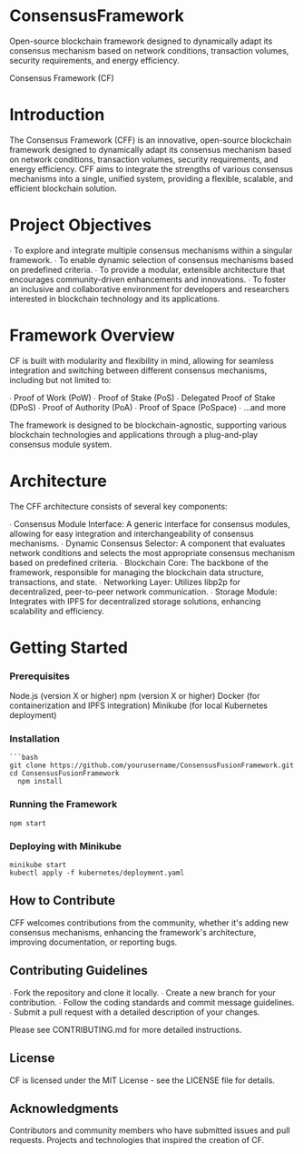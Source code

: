 # ConsensusFramework
Open-source blockchain framework designed to dynamically adapt its consensus mechanism based on network conditions, transaction volumes, security requirements, and energy efficiency.

Consensus Framework (CF)

# Introduction

The Consensus Framework (CFF) is an innovative, open-source blockchain framework designed to dynamically adapt its consensus mechanism based on network conditions, transaction volumes, security requirements, and energy efficiency. CFF aims to integrate the strengths of various consensus mechanisms into a single, unified system, providing a flexible, scalable, and efficient blockchain solution.
  
# Project Objectives

∙ To explore and integrate multiple consensus mechanisms within a singular framework.
∙ To enable dynamic selection of consensus mechanisms based on predefined criteria.
∙ To provide a modular, extensible architecture that encourages community-driven enhancements and innovations.
∙ To foster an inclusive and collaborative environment for developers and researchers interested in blockchain technology and its applications.

# Framework Overview

CF is built with modularity and flexibility in mind, allowing for seamless integration and switching between different consensus mechanisms, including but not limited to:

∙ Proof of Work (PoW)
∙ Proof of Stake (PoS)
∙ Delegated Proof of Stake (DPoS)
∙ Proof of Authority (PoA)
∙ Proof of Space (PoSpace)
∙ ...and more

The framework is designed to be blockchain-agnostic, supporting various blockchain technologies and applications through a plug-and-play consensus module system.

# Architecture

The CFF architecture consists of several key components:

∙ Consensus Module Interface: A generic interface for consensus modules, allowing for easy integration and interchangeability of consensus mechanisms.
∙ Dynamic Consensus Selector: A component that evaluates network conditions and selects the most appropriate consensus mechanism based on predefined criteria.
∙ Blockchain Core: The backbone of the framework, responsible for managing the blockchain data structure, transactions, and state.
∙ Networking Layer: Utilizes libp2p for decentralized, peer-to-peer network communication.
∙ Storage Module: Integrates with IPFS for decentralized storage solutions, enhancing scalability and efficiency.


# Getting Started

### Prerequisites
Node.js (version X or higher)
npm (version X or higher)
Docker (for containerization and IPFS integration)
Minikube (for local Kubernetes deployment)


### Installation

    ```bash
    git clone https://github.com/yourusername/ConsensusFusionFramework.git
    cd ConsensusFusionFramework
      npm install

### Running the Framework
    npm start
    
### Deploying with Minikube

    minikube start
    kubectl apply -f kubernetes/deployment.yaml

## How to Contribute

CFF welcomes contributions from the community, whether it's adding new consensus mechanisms, enhancing the framework's architecture, improving documentation, or reporting bugs.

## Contributing Guidelines

∙ Fork the repository and clone it locally.
∙ Create a new branch for your contribution.
∙ Follow the coding standards and commit message guidelines.
∙ Submit a pull request with a detailed description of your changes.

Please see CONTRIBUTING.md for more detailed instructions.

## License

CF is licensed under the MIT License - see the LICENSE file for details.

## Acknowledgments

Contributors and community members who have submitted issues and pull requests.
Projects and technologies that inspired the creation of CF.
